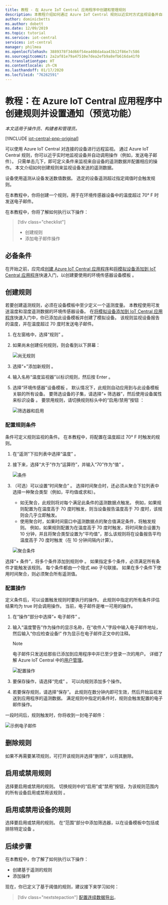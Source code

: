 ```yaml
---
title: 教程 - 在 Azure IoT Central 应用程序中创建和管理规则
description: 本教程介绍如何通过 Azure IoT Central 规则以近实时方式监视设备并自动调用操作（例如在触发规则时发送电子邮件）。
author: dominicbetts
ms.author: dobett
ms.date: 12/09/2019
ms.topic: tutorial
ms.service: iot-central
services: iot-central
manager: philmea
ms.openlocfilehash: 3889378f34d66f54ea408da4aa43b12f86e7c586
ms.sourcegitcommit: 2a2af81e79a47510e7dea2efb9a8efb616da41f0
ms.translationtype: HT
ms.contentlocale: zh-CN
ms.lasthandoff: 01/17/2020
ms.locfileid: "76262591"
---
```

# <a name="tutorial-create-a-rule-and-set-up-notifications-in-your-azure-iot-central-application-preview-features"></a>教程：在 Azure IoT Central 应用程序中创建规则并设置通知（预览功能）

*本文适用于操作员、构建者和管理员。*

[!INCLUDE [iot-central-pnp-original](../../../includes/iot-central-pnp-original-note.md)]

可以使用 Azure IoT Central 对连接的设备进行远程监视。 通过 Azure IoT Central 规则，你可以近乎实时地监视设备并自动调用操作（例如，发送电子邮件）。 只需单击几下，即可定义条件来监视来自设备的遥测数据并配置相应的操作。 本文介绍如何创建规则来监视设备发送的遥测数据。

设备使用遥测从设备发送数值数据。 选定的设备遥测超过指定阈值时会触发规则。

在本教程中，你将创建一个规则，用于在环境传感器设备中的温度超过 70&deg; F 时发送电子邮件。

在本教程中，你将了解如何执行以下操作：

> [!div class="checklist"]
>
> * 创建规则
> * 添加电子邮件操作

## <a name="prerequisites"></a>必备条件

在开始之前，应完成[创建 Azure IoT Central 应用程序](./quick-deploy-iot-central.md)和[将模拟设备添加到 IoT Central 应用程序](./quick-create-pnp-device.md)快速入门，以创建要使用的环境传感器设备模板  。

## <a name="create-a-rule"></a>创建规则

若要创建遥测规则，必须在设备模板中至少定义一个遥测度量。 本教程使用可发送温度和湿度遥测数据的环境传感器设备。 在[将模拟设备添加到 IoT Central 应用程序](./quick-create-pnp-device.md)快速入门中，你已添加此设备模板并创建了模拟设备。 该规则监视设备报告的温度，并在温度超过 70 度时发送电子邮件。

1. 在左窗格中，选择“规则”  。

1. 如果尚未创建任何规则，则会看到以下屏幕：

    ![尚无规则](media/tutorial-create-telemetry-rules/rules-landing-page1.png)

1. 选择“+”添加新规则  。

1. 输入名称“温度监视器”以标识规则，然后按 Enter  。

1. 选择“环境传感器”设备模板  。 默认情况下，此规则自动应用到与此设备模板关联的所有设备。 要筛选设备的子集，请选择“+ 筛选器”，然后使用设备属性来标识设备  。 要禁用规则，请切换规则标头中的“启用/禁用”按钮  ：

    ![筛选器和启用](media/tutorial-create-telemetry-rules/device-filters.png)

### <a name="configure-the-rule-conditions"></a>配置规则条件

条件可定义规则监视的条件。 在本教程中，将配置在温度超过 70&deg; F 时触发的规则。

1. 在“遥测”下拉列表中选择“温度”   。

1. 接下来，选择“大于”作为“运算符”，并输入“70”作为“值”     。

    ![条件](media/tutorial-create-telemetry-rules/condition-filled-out1.png)

1. （可选）可以设置“时间聚合”  。 选择时间聚合时，还必须从聚合下拉列表中选择一种聚合类型（例如，平均值或求和）。

    * 如无聚合，此规则将对每个满足此条件的遥测数据点触发。 例如，如果规则配置为在温度高于 70 度时触发，则当设备报告温度高于 70 度时，该规则会几乎立即触发。
    * 使用聚合时，如果时间窗口中遥测数据点的聚合值满足条件，将触发规则。 例如，如果规则配置为在温度高于 70 度时触发，将时间聚合设置为 10 分钟，并且将聚合类型设置为“平均值”，那么该规则将在设备报告平均温度高于 70 度时触发（在 10 分钟间隔内计算）。

     ![聚合条件](media/tutorial-create-telemetry-rules/aggregate-condition-filled-out1.png)

选择“+ 条件”，将多个条件添加到规则中  。 如果指定多个条件，必须满足所有条件才能触发该规则。 每个条件都由一个隐式 `AND` 子句联接。 如果在多个条件下使用时间聚合，则必须聚合所有遥测值。

### <a name="configure-actions"></a>配置操作

定义条件后，可以设置触发规则时要执行的操作。 此规则中指定的所有条件评估结果均为 true 时会调用操作。 当前，电子邮件是唯一可用的操作。

1. 在“操作”部分中选择“+ 电子邮件”   。

1. 输入“温度警告”作为操作的显示名称，在“收件人”字段中输入电子邮件地址，然后输入“你应检查设备!”    作为显示在电子邮件正文中的注释。

    > [!NOTE]
    > 电子邮件只发送给那些已添加到应用程序中并已至少登录一次的用户。 详细了解 Azure IoT Central 中的[用户管理](howto-administer.md)。

   ![配置操作](media/tutorial-create-telemetry-rules/configure-action1.png)

1. 要保存操作，请选择“完成”  。 可以向规则添加多个操作。

1. 若要保存规则，请选择“保存”。  此规则在数分钟内即可生效，然后开始监视发送到应用程序的遥测数据。 满足规则中指定的条件时，规则会触发配置的电子邮件操作。

一段时间后，规则触发时，你将收到一封电子邮件：

![示例电子邮件](media/tutorial-create-telemetry-rules/email.png)

## <a name="delete-a-rule"></a>删除规则

如果不再需要某项规则，可打开该规则并选择“删除”，以将其删除。 

## <a name="enable-or-disable-a-rule"></a>启用或禁用规则

选择要启用或禁用的规则。 切换规则中的“启用”或“禁用”按钮，为该规则范围内的所有设备启用或禁用该规则   。

## <a name="enable-or-disable-a-rule-for-a-device"></a>启用或禁用设备的规则

选择要启用或禁用的规则。 在“范围”部分中添加筛选器，以在设备模板中包括或排除特定设备  。

## <a name="next-steps"></a>后续步骤

在本教程中，你了解了如何执行以下操作：

* 创建基于遥测的规则
* 添加操作

现在，你已定义了基于阈值的规则，建议接下来学习如何：

> [!div class="nextstepaction"]
> [配置连续数据导出](./howto-export-data.md)。
